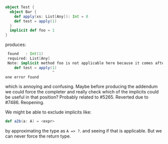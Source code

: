 ```scala
object Test {
  object Bar {
    def apply(xs: List[Any]): Int = 0
    def test = apply(1)
  } 
  implicit def foo = 1
}
```
produces:
```scala
 found   : Int(1)
 required: List[Any]
 Note: implicit method foo is not applicable here because it comes after the application point and it lacks an explicit result type
    def test = apply(1)
                     ^
one error found
```
which is annoying and confusing. Maybe before producing the addendum we could force the completer and really check which of the implicits could be useful in that position?
Probably related to #5265.
Reverted due to #7486. Reopening.

We might be able to exclude implicits like:

```scala
def a2b(a: A) = <expr>
```

by approximating the type as `A => ?`. and seeing if that is applicable. But we can never force the return type.


